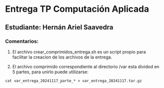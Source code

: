 # Entrega TP Computación Aplicada

## Estudiante: Hernán Ariel Saavedra

### Comentarios:

1) El archivo crear_comprimidos_entrega.sh es un script propio para facilitar la creacion de los archivos de la entrega.

2) El archivo comprimido correspondiente al directorio /var esta dividod en 5 partes, para unirlo puede utilizarse:

```
cat var_entrega_20241117_parte_* > var_entrega_20241117.tar.gz
```

